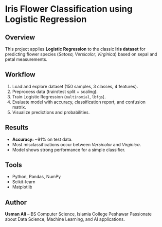 # Iris Flower Classification using Logistic Regression

##  Overview

This project applies **Logistic Regression** to the classic **Iris dataset** for predicting flower species (*Setosa, Versicolor, Virginica*) based on sepal and petal measurements.

## Workflow
1. Load and explore dataset (150 samples, 3 classes, 4 features).
2. Preprocess data (train/test split + scaling).
3. Train Logistic Regression (`multinomial`, `lbfgs`).
4. Evaluate model with accuracy, classification report, and confusion matrix.
5. Visualize predictions and probabilities.

## Results

* **Accuracy:** ~91% on test data.
* Most misclassifications occur between *Versicolor* and *Virginica*.
* Model shows strong performance for a simple classifier.

## Tools

* Python, Pandas, NumPy
* Scikit-learn
* Matplotlib

##  Author

**Usman Ali** – BS Computer Science, Islamia College Peshawar
Passionate about Data Science, Machine Learning, and AI applications.
